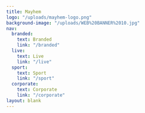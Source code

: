 ```yaml
---
title: Mayhem
logo: "/uploads/mayhem-logo.png"
background-image: "/uploads/WEB%20BANNER%2010.jpg"
nav:
  branded:
    text: Branded
    link: "/branded"
  live:
    text: Live
    link: "/live"
  sport:
    text: Sport
    link: "/sport"
  corporate:
    text: Corporate
    link: "/corporate"
layout: blank
---
```


